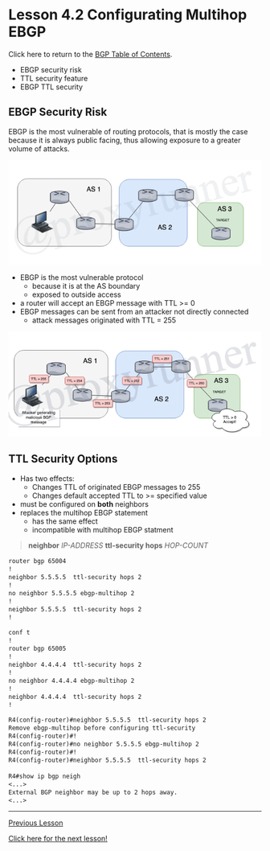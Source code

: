 # Lesson 4.2 Configurating Multihop EBGP

Click here to return to the [BGP Table of Contents](../README.md).

* EBGP security risk
* TTL security feature
* EBGP TTL security

## EBGP Security Risk

EBGP is the most vulnerable of routing protocols, that is mostly the case because it is always public facing, thus allowing exposure to a greater volume of attacks.

![EBGP Security Diagram](../../../img/ebgp-security.png)

* EBGP is the most vulnerable protocol
    + because it is at the AS boundary
    + exposed to outside access
* a router will accept an EBGP message with TTL >= 0
* EBGP messages can be sent from an attacker not directly connected
    + attack messages originated with TTL = 255

![EBGP Security Diagram](../../../img/ebgp-security1.png)

## TTL Security Options

* Has two effects:
    + Changes TTL of originated EBGP messages to 255
    + Changes default accepted TTL to >= specified value
* must be configured on __both__ neighbors
* replaces the multihop EBGP statement
    + has the same effect
    + incompatible with multihop EBGP statment

> __neighbor__ _IP-ADDRESS_ __ttl-security hops__ _HOP-COUNT_

```R4
router bgp 65004
!
neighbor 5.5.5.5  ttl-security hops 2
!
no neighbor 5.5.5.5 ebgp-multihop 2
!
neighbor 5.5.5.5  ttl-security hops 2
!
```

```R5
conf t
!
router bgp 65005
!
neighbor 4.4.4.4  ttl-security hops 2
!
no neighbor 4.4.4.4 ebgp-multihop 2
!
neighbor 4.4.4.4  ttl-security hops 2
!
```

```OUTPUT FROM CONFLICTING CONFIG
R4(config-router)#neighbor 5.5.5.5  ttl-security hops 2
Remove ebgp-multihop before configuring ttl-security
R4(config-router)#!
R4(config-router)#no neighbor 5.5.5.5 ebgp-multihop 2
R4(config-router)#!
R4(config-router)#neighbor 5.5.5.5  ttl-security hops 2

R4#show ip bgp neigh
<...>
External BGP neighbor may be up to 2 hops away.
<...>
```

---

[Previous Lesson](./4.1.md)

[Click here for the next lesson!](./5.1.md)
